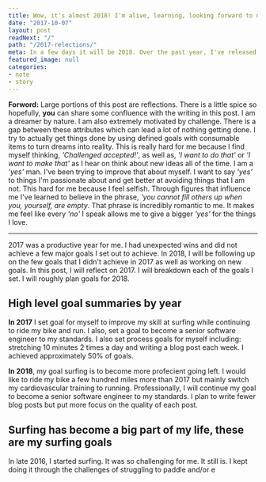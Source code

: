 ```yaml
---
title: Wow, it's almost 2018! I'm alive, learning, looking forward to next year and relecting back on the year past.
date: "2017-10-07"
layout: post
readNext: "/"
path: "/2017-relections/"
meta: In a few days it will be 2018. Over the past year, I've released open source products products that I'm proud of. I've begun my journey as a surfer. In 2018 I'm looking forward to improving as a surfer and continuing to hone my skill as a software engineer. 
featured_image: null
categories:
- note
- story
---
```


**Forword:** Large portions of this post are reflections. There is a little spice so hopefully, **you** can share some confluence with the writing in this post. I am a dreamer by nature. I am also extremely motivated by challenge. There is a gap between these attributes which can lead a lot of nothing getting done. I try to actually get things done by using defined goals with consumable items to turn dreams into reality. This is really hard for me because I find myself thinking, _'Challenged accepted!'_, as well as, _'I want to do that'_ or _'I want to make that'_ as I hear on think about new ideas all of the time. I am a _'yes'_ man. I've been trying to improve that about myself. I want to say _'yes'_ to things I'm passionate about and get better at avoiding things that I am not. This hard for me because I feel selfish. Through figures that influence me I've learned to believe in the phrase, _'you cannot fill others up when you, yourself, are empty_. That phrase is incredibly romantic to me. It makes me feel like every _'no'_ I speak allows me to give a bigger _'yes'_ for the things I love. 

---

2017 was a productive year for me. I had unexpected wins and did not achieve a few major goals I set out to achieve. In 2018, I will be following up on the few goals that I didn't achieve in 2017 as well as working on new goals. In this post, I will reflect on 2017. I will breakdown each of the goals I set. I will roughly plan goals for 2018. 

## High level goal summaries by year

**In 2017** I set goal for myself to improve my skill at surfing while continuing to ride my bike and run. I also, set a goal to become a senior software engineer to my standards. I also set process goals for myself including: stretching 10 minutes 2 times a day and writing a blog post each week. I achieved approximately 50% of goals. 

**In 2018**, my goal surfing is to become more profecient going left. I would like to ride my bike a few hundred miles more than 2017 but mainly switch my cardiovascular training to running. Professionally, I will continue my goal to become a senior software engineer to my standards. I plan to write fewer blog posts but put more focus on the quality of each post. 

## Surfing has become a big part of my life, these are my surfing goals 

In late 2016, I started surfing. It was so challenging for me. It still is. I kept doing it through the challenges of struggling to paddle and/or e

